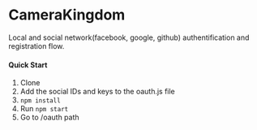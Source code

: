 # CameraKingdom

Local and social network(facebook, google, github) authentification and registration flow.

#### Quick Start
1. Clone
1. Add the social IDs and keys to the oauth.js file
1. `npm install`
1. Run `npm start`
1. Go to /oauth path
